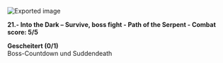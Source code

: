 ![Exported image](Exported%20image%2020241022165002-0.jpeg)  

**21.- Into the Dark – Survive, boss fight - Path of the Serpent - Combat score: 5/5**  
  
**Gescheitert (0/1)**  
 Boss-Countdown und Suddendeath  